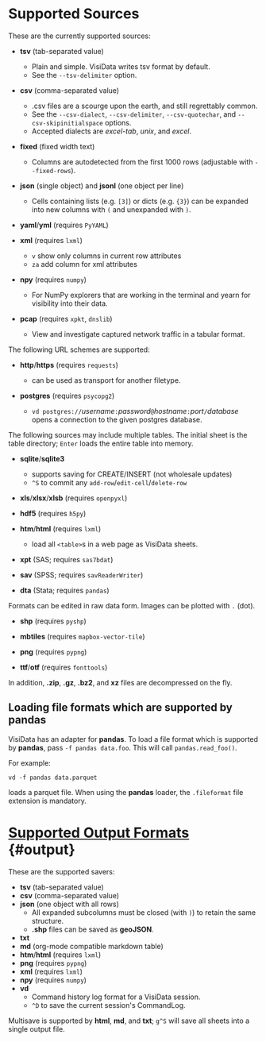 # Supported Sources


These are the currently supported sources:

- **tsv** (tab-separated value)
    - Plain and simple. VisiData writes tsv format by default.
    - See the `--tsv-delimiter` option.

- **csv** (comma-separated value)
    - .csv files are a scourge upon the earth, and still regrettably common.
    - See the `--csv-dialect`, `--csv-delimiter`, `--csv-quotechar`, and `--csv-skipinitialspace` options.
    - Accepted dialects are *excel-tab*, *unix*, and *excel*.

- **fixed** (fixed width text)
    - Columns are autodetected from the first 1000 rows (adjustable with `--fixed-rows`).

- **json** (single object) and **jsonl** (one object per line)
    - Cells containing lists (e.g. `[3]`) or dicts (e.g. `{3}`) can be expanded into new columns with `(` and unexpanded with `)`.

- **yaml**/**yml** (requires `PyYAML`)

- **xml** (requires `lxml`)
    - `v` show only columns in current row attributes
    - `za` add column for xml attributes

- **npy** (requires `numpy`)
    - For NumPy explorers that are working in the terminal and yearn for visibility into their data.

- **pcap** (requires `xpkt`, `dnslib`)
    - View and investigate captured network traffic in a tabular format.

The following URL schemes are supported:

- **http**/**https** (requires `requests`)
    - can be used as transport for another filetype.

- **postgres** (requires `psycopg2`)
    - `vd postgres://`*username*`:`*password*`@`*hostname*`:`*port*`/`*database* opens a connection to the given postgres database.

The following sources may include multiple tables. The initial sheet is the table directory; `Enter` loads the entire table into memory.

- **sqlite**/**sqlite3**
    - supports saving for CREATE/INSERT (not wholesale updates)
    - `^S` to commit any `add-row`/`edit-cell`/`delete-row`

- **xls**/**xlsx**/**xlsb** (requires `openpyxl`)

- **hdf5** (requires `h5py`)

- **htm**/**html** (requires `lxml`)
    - load all `<table>`s in a web page as VisiData sheets.

- **xpt** (SAS; requires `sas7bdat`)

- **sav** (SPSS; requires `savReaderWriter`)

- **dta** (Stata; requires `pandas`)

Formats can be edited in raw data form. Images can be plotted with `.` (dot).

- **shp** (requires `pyshp`)

- **mbtiles** (requires `mapbox-vector-tile`)

- **png** (requires `pypng`)

- **ttf**/**otf** (requires `fonttools`)

In addition, **.zip**, **.gz**, **.bz2**, and **xz** files are decompressed on the fly.

## Loading file formats which are supported by pandas

VisiData has an adapter for **pandas**. To load a file format which is supported by **pandas**, pass `-f pandas data.foo`. This will call `pandas.read_foo()`.

For example:

~~~
vd -f pandas data.parquet
~~~

loads a parquet file. When using the **pandas** loader, the `.fileformat` file extension is mandatory.

# [Supported Output Formats](#output) {#output}

These are the supported savers:

- **tsv** (tab-separated value)
- **csv** (comma-separated value)
- **json** (one object with all rows)
    - All expanded subcolumns must be closed (with `)`) to retain the same structure.
    - **.shp** files can be saved as **geoJSON**.
- **txt**
- **md** (org-mode compatible markdown table)
- **htm**/**html** (requires `lxml`)
- **png** (requires `pypng`)
- **xml** (requires `lxml`)
- **npy** (requires `numpy`)
- **vd**
    - Command history log format for a VisiData session.
    - `^D` to save the current session's CommandLog.

Multisave is supported by **html**, **md**, and **txt**; `g^S` will save all sheets into a single output file.
